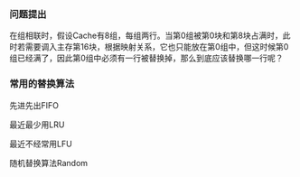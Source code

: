 ### 问题提出

在组相联时，假设Cache有8组，每组两行。当第0组被第0块和第8块占满时，此时若需要调入主存第16块，根据映射关系，它也只能放在第0组中，但这时候第0组已经满了，因此第0组中必须有一行被替换掉，那么到底应该替换哪一行呢？

### 常用的替换算法

先进先出FIFO

最近最少用LRU

最近不经常用LFU

随机替换算法Random

